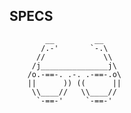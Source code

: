 ## SPECS
            __         __
           /.-'       `-.\
          //             \\
         /j_______________j\
        /o.-==-. .-. .-==-.o\
        ||      )) ((      ||
         \\____//   \\____//   
          `-==-'     `-==-'